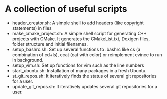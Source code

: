 # A collection of useful scripts

* header_creator.sh: A simple shell to add headers (like copyright statements) in files
* make_cmake_project.sh: A simple shell script for generating C++ projects with CMake. It generates the CMakeList.txt, Doxigen files, folder structure and initial filenames.
* setup_bashrc.sh: Set up several functions to .bashrc like cs (a combination of cd+ls), ccat (cat with color) or reimplement evince to run in background.
* setup_vim.sh: Set up functions for vim such as the line numbers
* start_ubuntu.sh: Installation of many packages in a fresh Ubuntu.
* st_git_repos.sh: It iteratively finds the status of several git repositories for a user. 
* update_git_repos.sh: It iteratively updates several git repositories for a user.
